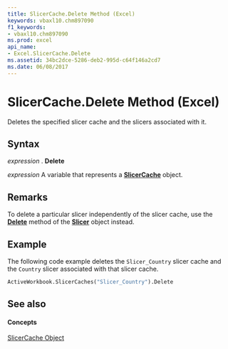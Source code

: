 ```yaml
---
title: SlicerCache.Delete Method (Excel)
keywords: vbaxl10.chm897090
f1_keywords:
- vbaxl10.chm897090
ms.prod: excel
api_name:
- Excel.SlicerCache.Delete
ms.assetid: 34bc2dce-5286-deb2-995d-c64f146a2cd7
ms.date: 06/08/2017
---
```



# SlicerCache.Delete Method (Excel)

Deletes the specified slicer cache and the slicers associated with it.


## Syntax

 _expression_ . **Delete**

 _expression_ A variable that represents a **[SlicerCache](slicercache-object-excel.md)** object.


## Remarks

To delete a particular slicer independently of the slicer cache, use the **[Delete](slicer-delete-method-excel.md)** method of the **[Slicer](slicer-object-excel.md)** object instead.


## Example

The following code example deletes the  `Slicer_Country` slicer cache and the `Country` slicer associated with that slicer cache.


```vb
ActiveWorkbook.SlicerCaches("Slicer_Country").Delete
```


## See also


#### Concepts


[SlicerCache Object](slicercache-object-excel.md)

